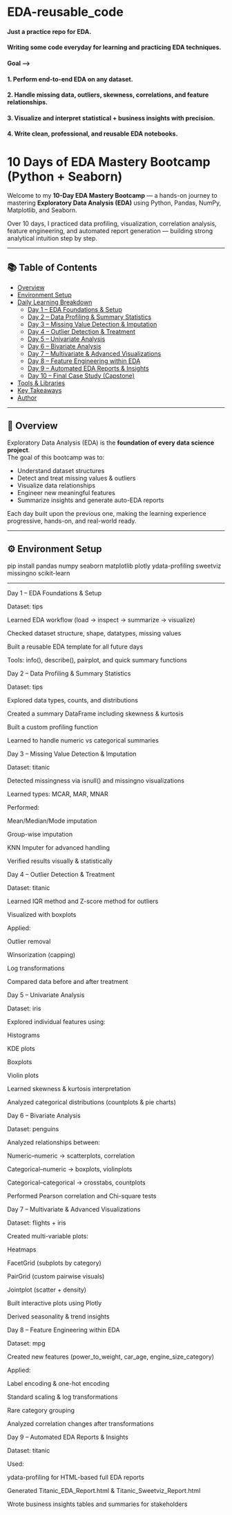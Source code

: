 # EDA-reusable_code

#### Just a practice repo for EDA.
#### Writing some code everyday for learning and practicing EDA techniques.


#### Goal -->

#### 1. Perform end-to-end EDA on any dataset.
#### 2. Handle missing data, outliers, skewness, correlations, and feature relationships.
#### 3. Visualize and interpret statistical + business insights with precision.
#### 4. Write clean, professional, and reusable EDA notebooks.

# 10 Days of EDA Mastery Bootcamp (Python + Seaborn)

Welcome to my **10-Day EDA Mastery Bootcamp** — a hands-on journey to mastering **Exploratory Data Analysis (EDA)** using Python, Pandas, NumPy, Matplotlib, and Seaborn.

Over 10 days, I practiced data profiling, visualization, correlation analysis, feature engineering, and automated report generation — building strong analytical intuition step by step.

---

## 📚 Table of Contents
- [Overview](#overview)
- [Environment Setup](#environment-setup)
- [Daily Learning Breakdown](#daily-learning-breakdown)
  - [Day 1 – EDA Foundations & Setup](#day-1--eda-foundations--setup)
  - [Day 2 – Data Profiling & Summary Statistics](#day-2--data-profiling--summary-statistics)
  - [Day 3 – Missing Value Detection & Imputation](#day-3--missing-value-detection--imputation)
  - [Day 4 – Outlier Detection & Treatment](#day-4--outlier-detection--treatment)
  - [Day 5 – Univariate Analysis](#day-5--univariate-analysis)
  - [Day 6 – Bivariate Analysis](#day-6--bivariate-analysis)
  - [Day 7 – Multivariate & Advanced Visualizations](#day-7--multivariate--advanced-visualizations)
  - [Day 8 – Feature Engineering within EDA](#day-8--feature-engineering-within-eda)
  - [Day 9 – Automated EDA Reports & Insights](#day-9--automated-eda-reports--insights)
  - [Day 10 – Final Case Study (Capstone)](#day-10--final-case-study-capstone)
- [Tools & Libraries](#tools--libraries)
- [Key Takeaways](#key-takeaways)
- [Author](#author)

---

## 🧾 Overview

Exploratory Data Analysis (EDA) is the **foundation of every data science project**.  
The goal of this bootcamp was to:
- Understand dataset structures
- Detect and treat missing values & outliers
- Visualize data relationships
- Engineer new meaningful features
- Summarize insights and generate auto-EDA reports

Each day built upon the previous one, making the learning experience progressive, hands-on, and real-world ready.

---

## ⚙️ Environment Setup


pip install pandas numpy seaborn matplotlib plotly ydata-profiling sweetviz missingno scikit-learn

---

Day 1 – EDA Foundations & Setup

Dataset: tips

Learned EDA workflow (load → inspect → summarize → visualize)

Checked dataset structure, shape, datatypes, missing values

Built a reusable EDA template for all future days

Tools: info(), describe(), pairplot, and quick summary functions



Day 2 – Data Profiling & Summary Statistics

Dataset: tips

Explored data types, counts, and distributions

Created a summary DataFrame including skewness & kurtosis

Built a custom profiling function

Learned to handle numeric vs categorical summaries



Day 3 – Missing Value Detection & Imputation

Dataset: titanic

Detected missingness via isnull() and missingno visualizations

Learned types: MCAR, MAR, MNAR

Performed:

Mean/Median/Mode imputation

Group-wise imputation

KNN Imputer for advanced handling

Verified results visually & statistically



Day 4 – Outlier Detection & Treatment

Dataset: titanic

Learned IQR method and Z-score method for outliers

Visualized with boxplots

Applied:

Outlier removal

Winsorization (capping)

Log transformations

Compared data before and after treatment



Day 5 – Univariate Analysis

Dataset: iris

Explored individual features using:

Histograms

KDE plots

Boxplots

Violin plots

Learned skewness & kurtosis interpretation

Analyzed categorical distributions (countplots & pie charts)



Day 6 – Bivariate Analysis

Dataset: penguins

Analyzed relationships between:

Numeric–numeric → scatterplots, correlation

Categorical–numeric → boxplots, violinplots

Categorical–categorical → crosstabs, countplots

Performed Pearson correlation and Chi-square tests



Day 7 – Multivariate & Advanced Visualizations

Dataset: flights + iris

Created multi-variable plots:

Heatmaps

FacetGrid (subplots by category)

PairGrid (custom pairwise visuals)

Jointplot (scatter + density)

Built interactive plots using Plotly

Derived seasonality & trend insights



Day 8 – Feature Engineering within EDA

Dataset: mpg

Created new features (power_to_weight, car_age, engine_size_category)

Applied:

Label encoding & one-hot encoding

Standard scaling & log transformations

Rare category grouping

Analyzed correlation changes after transformations



Day 9 – Automated EDA Reports & Insights

Dataset: titanic

Used:

ydata-profiling for HTML-based full EDA reports

Generated Titanic_EDA_Report.html & Titanic_Sweetviz_Report.html

Wrote business insights tables and summaries for stakeholders



